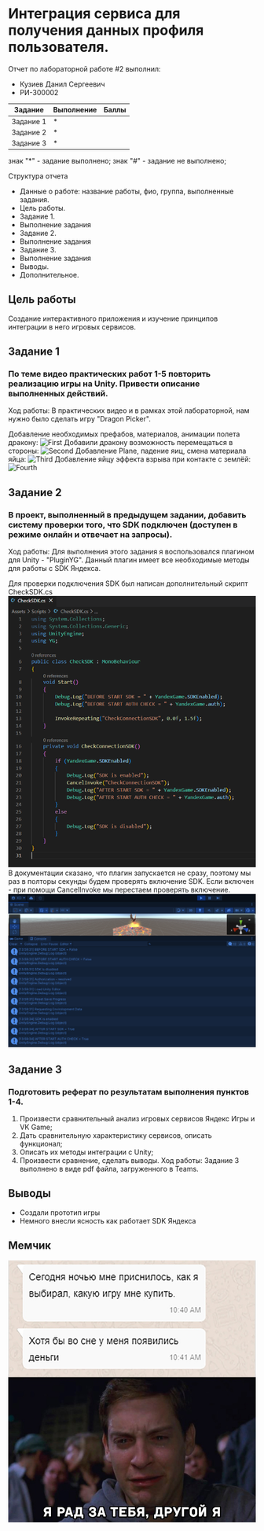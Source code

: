 # Интеграция сервиса для получения данных профиля пользователя.
Отчет по лабораторной работе #2 выполнил:
- Кузиев Данил Сергеевич
- РИ-300002

| Задание | Выполнение | Баллы |
| ------ | ------ | ------ |
| Задание 1 | * |   |
| Задание 2 | * |   |
| Задание 3 | * |   |

знак "*" - задание выполнено; знак "#" - задание не выполнено;

<!--  [![N|Solid](https://cldup.com/dTxpPi9lDf.thumb.png)](https://nodesource.com/products/nsolid) -->

<!-- [![Build Status](https://travis-ci.org/joemccann/dillinger.svg?branch=master)](https://travis-ci.org/joemccann/dillinger) -->

Структура отчета

- Данные о работе: название работы, фио, группа, выполненные задания.
- Цель работы.
- Задание 1.
- Выполнение задания
- Задание 2.
- Выполнение задания
- Задание 3.
- Выполнение задания
- Выводы.
- Дополнительное.

## Цель работы
Cоздание интерактивного приложения и изучение принципов интеграции в него игровых сервисов.

## Задание 1
### По теме видео практических работ 1-5 повторить реализацию игры на Unity. Привести описание выполненных действий.
Ход работы:
В практических видео и в рамках этой лабораторной, нам нужно было сделать игру "Dragon Picker".

Добавление необходимых префабов, материалов, анимации полета дракону:
![First](screenshots/First.gif)
Добавили дракону возможность перемещаться в стороны:
![Second](screenshots/Second.gif)
Добавление Plane, падение яиц, смена материала яйца:
![Third](screenshots/Third.gif)
Добавление яйцу эффекта взрыва при контакте с землёй:
![Fourth](screenshots/Fourth.gif)

## Задание 2
### В проект, выполненный в предыдущем задании, добавить систему проверки того, что SDK подключен (доступен в режиме онлайн и отвечает на запросы).
Ход работы:
Для выполнения этого задания я воспользовался плагином для Unity - "PluginYG". Данный плагин имеет все необходимые методы для работы с SDK Яндекса.

Для проверки подключения SDK был написан дополнительный скрипт CheckSDK.cs
![sdkCheck](screenshots/sdkCheck.png)
В документации сказано, что плагин запускается не сразу, поэтому мы раз в полторы секунды будем проверять включение SDK. Если включен - при помощи CancelInvoke мы перестаем проверять включение.
![сonsole](screenshots/console.png)

## Задание 3
### Подготовить реферат по результатам выполнения пунктов 1-4.
1.	Произвести сравнительный анализ игровых сервисов Яндекс Игры и VK Game;
2.	Дать сравнительную характеристику сервисов, описать функционал;
3.	Описать их методы интеграции с Unity;
4.	Произвести сравнение, сделать выводы.
Ход работы:
Задание 3 выполнено в виде pdf файла, загруженного в Teams.

## Выводы
- Создали прототип игры
- Немного внесли ясность как работает SDK Яндекса

## Мемчик
  ![meme](screenshots/meme.jpg)

